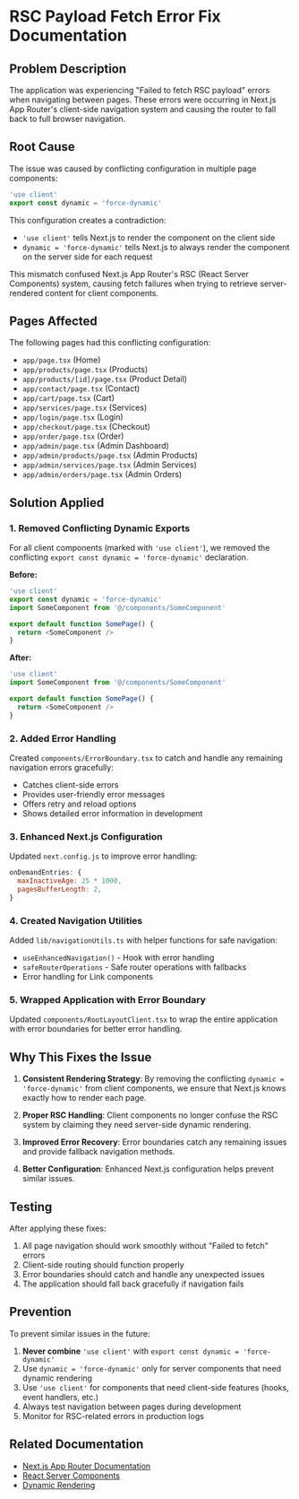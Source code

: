 # RSC Payload Fetch Error Fix Documentation

## Problem Description

The application was experiencing "Failed to fetch RSC payload" errors when navigating between pages. These errors were occurring in Next.js App Router's client-side navigation system and causing the router to fall back to full browser navigation.

## Root Cause

The issue was caused by conflicting configuration in multiple page components:

```typescript
'use client'
export const dynamic = 'force-dynamic'
```

This configuration creates a contradiction:
- `'use client'` tells Next.js to render the component on the client side
- `dynamic = 'force-dynamic'` tells Next.js to always render the component on the server side for each request

This mismatch confused Next.js App Router's RSC (React Server Components) system, causing fetch failures when trying to retrieve server-rendered content for client components.

## Pages Affected

The following pages had this conflicting configuration:

- `app/page.tsx` (Home)
- `app/products/page.tsx` (Products)
- `app/products/[id]/page.tsx` (Product Detail)
- `app/contact/page.tsx` (Contact)
- `app/cart/page.tsx` (Cart)
- `app/services/page.tsx` (Services)
- `app/login/page.tsx` (Login)
- `app/checkout/page.tsx` (Checkout)
- `app/order/page.tsx` (Order)
- `app/admin/page.tsx` (Admin Dashboard)
- `app/admin/products/page.tsx` (Admin Products)
- `app/admin/services/page.tsx` (Admin Services)
- `app/admin/orders/page.tsx` (Admin Orders)

## Solution Applied

### 1. Removed Conflicting Dynamic Exports

For all client components (marked with `'use client'`), we removed the conflicting `export const dynamic = 'force-dynamic'` declaration.

**Before:**
```typescript
'use client'
export const dynamic = 'force-dynamic'
import SomeComponent from '@/components/SomeComponent'

export default function SomePage() {
  return <SomeComponent />
}
```

**After:**
```typescript
'use client'
import SomeComponent from '@/components/SomeComponent'

export default function SomePage() {
  return <SomeComponent />
}
```

### 2. Added Error Handling

Created `components/ErrorBoundary.tsx` to catch and handle any remaining navigation errors gracefully:

- Catches client-side errors
- Provides user-friendly error messages
- Offers retry and reload options
- Shows detailed error information in development

### 3. Enhanced Next.js Configuration

Updated `next.config.js` to improve error handling:

```javascript
onDemandEntries: {
  maxInactiveAge: 25 * 1000,
  pagesBufferLength: 2,
}
```

### 4. Created Navigation Utilities

Added `lib/navigationUtils.ts` with helper functions for safe navigation:

- `useEnhancedNavigation()` - Hook with error handling
- `safeRouterOperations` - Safe router operations with fallbacks
- Error handling for Link components

### 5. Wrapped Application with Error Boundary

Updated `components/RootLayoutClient.tsx` to wrap the entire application with error boundaries for better error handling.

## Why This Fixes the Issue

1. **Consistent Rendering Strategy**: By removing the conflicting `dynamic = 'force-dynamic'` from client components, we ensure that Next.js knows exactly how to render each page.

2. **Proper RSC Handling**: Client components no longer confuse the RSC system by claiming they need server-side dynamic rendering.

3. **Improved Error Recovery**: Error boundaries catch any remaining issues and provide fallback navigation methods.

4. **Better Configuration**: Enhanced Next.js configuration helps prevent similar issues.

## Testing

After applying these fixes:

1. All page navigation should work smoothly without "Failed to fetch" errors
2. Client-side routing should function properly
3. Error boundaries should catch and handle any unexpected issues
4. The application should fall back gracefully if navigation fails

## Prevention

To prevent similar issues in the future:

1. **Never combine** `'use client'` with `export const dynamic = 'force-dynamic'`
2. Use `dynamic = 'force-dynamic'` only for server components that need dynamic rendering
3. Use `'use client'` for components that need client-side features (hooks, event handlers, etc.)
4. Always test navigation between pages during development
5. Monitor for RSC-related errors in production logs

## Related Documentation

- [Next.js App Router Documentation](https://nextjs.org/docs/app)
- [React Server Components](https://nextjs.org/docs/getting-started/react-essentials#server-components)
- [Dynamic Rendering](https://nextjs.org/docs/app/building-your-application/rendering/server-components#dynamic-rendering)
